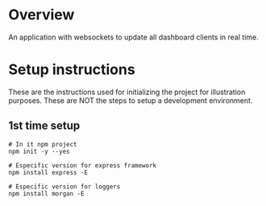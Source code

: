 # Overview

An application with websockets to update all dashboard clients in real time.

# Setup instructions

These are the instructions used for initializing the project for illustration purposes. These are NOT the steps to setup a development environment.

## 1st time setup

```
# In it npm project
npm init -y --yes

# Especific version for express framework
npm install express -E

# Especific version for loggers
npm install morgan -E
```
